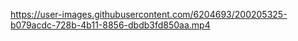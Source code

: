 https://user-images.githubusercontent.com/6204693/200205325-b079acdc-728b-4b11-8856-dbdb3fd850aa.mp4































